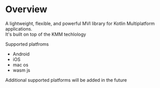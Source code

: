 # Overview

A lightweight, flexible, and powerful MVI library for Kotlin Multiplatform applications.<br>
It's built on top of the KMM techlology

Supported platfroms

- Android
- iOS
- mac os
- wasm js

Additional supported platforms will be added in the future